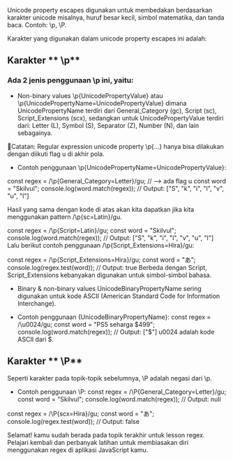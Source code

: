 Unicode property escapes digunakan untuk membedakan berdasarkan karakter unicode misalnya, huruf besar kecil, simbol matematika, dan tanda baca. Contoh: \p, \P.

Karakter yang digunakan dalam unicode property escapes ini adalah:

## Karakter ** \p**
### Ada 2 jenis penggunaan \p ini, yaitu:

* Non-binary values
\p{UnicodePropertyValue} atau \p{UnicodePropertyName=UnicodePropertyValue} dimana UnicodePropertyName terdiri dari General_Category (gc), Script (sc), Script_Extensions (scx), sedangkan untuk UnicodePropertyValue terdiri dari: Letter (L), Symbol (S), Separator (Z), Number (N), dan lain sebagainya.

📝Catatan:
Regular expression unicode property \p{...} hanya bisa dilakukan dengan diikuti flag u di akhir pola.

* Contoh penggunaan \p{UnicodePropertyName=UnicodePropertyValue}:

const regex = /\p{General_Category=Letter}/gu; // --> ada flag u
const word = "Skilvul";
console.log(word.match(regex));
// Output: ["S", "k", "i", "l", "v", "u", "l"]

Hasil yang sama dengan kode di atas akan kita dapatkan jika kita menggunakan pattern /\p{sc=Latin}/gu.

const regex = /\p{Script=Latin}/gu;
const word = "Skilvul";
console.log(word.match(regex)); // Output: ["S", "k", "i", "l", "v", "u", "l"]
Lalu berikut contoh penggunaan /\p{Script_Extensions=Hira}/gu:

const regex = /\p{Script_Extensions=Hira}/gu;
const word = "あ";
console.log(regex.test(word)); // Output: true
Berbeda dengan Script, Script_Extensions kebanyakan digunakan untuk simbol-simbol bahasa.

* Binary & non-binary values
UnicodeBinaryPropertyName sering digunakan untuk kode ASCII (American Standard Code for Information Interchange).

* Contoh penggunaan {UnicodeBinaryPropertyName}:
const regex = /\u0024/gu;
const word = "PS5 seharga $499";
console.log(word.match(regex)); // Output: ["$"]
u0024 adalah kode ASCII dari $.

## Karakter ** \P**
Seperti karakter pada topik-topik sebelumnya, \P adalah negasi dari \p.

* Contoh penggunaan \P:
const regex = /\P{General_Category=Letter}/gu;
const word = "Skilvul";
console.log(word.match(regex)); // Output: null

const regex = /\P{scx=Hira}/gu;
const word = "あ";
console.log(regex.test(word)); // Output: false

Selamat! kamu sudah berada pada topik terakhir untuk lesson regex. Pelajari kembali dan perbanyak latihan untuk membiasakan diri menggunakan regex di aplikasi JavaScript kamu.